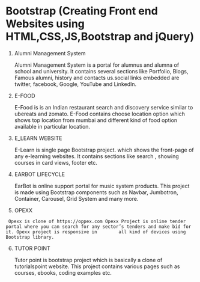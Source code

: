 # Bootstrap (Creating Front end Websites using HTML,CSS,JS,Bootstrap and jQuery)

1.  Alumni Management System 

     Alumni Management System is a portal for alumnus and alumna of school and university. It contains several sections like Portfolio, Blogs, Famous alumni, history and contacts      us.social links embedded are twitter, facebook, Google, YouTube and LinkedIn.

2.  E-FOOD

    E-Food is is an Indian restaurant search and discovery service similar to ubereats and zomato. E-Food contains choose location option which shows top location from mumbai and     different kind of food option available in particular location.
    
3.  E_LEARN WEBSITE

    E-Learn is single page Bootstrap project. which shows the front-page of any e-learning websites. It contains sections like search , showing courses in card views, footer etc.

4.  EARBOT LIFECYCLE

    EarBot is online support portal for music system products. This project is made using Bootstrap components such as Navbar, Jumbotron, Container, Carousel, Grid System and many     more.
    
 5.   OPEXX

     Opexx is clone of https://oppex.com Opexx Project is online tender portal where you can search for any sector’s tenders and make bid for it. Opexx project is responsive in        all kind of devices using Bootstrap library.
  
 6.  TUTOR POINT

     Tutor point is bootstrap project which is basically a clone of tutorialspoint website. This project contains various pages such as courses, ebooks, coding examples etc.


